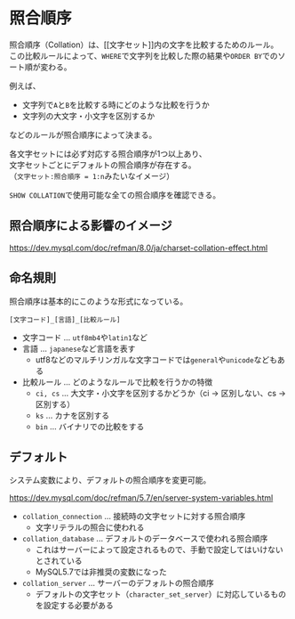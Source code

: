 # 照合順序
照合順序（Collation）は、[[文字セット]]内の文字を比較するためのルール。  
この比較ルールによって、`WHERE`で文字列を比較した際の結果や`ORDER BY`でのソート順が変わる。

例えば、
* 文字列で`A`と`B`を比較する時にどのような比較を行うか
* 文字列の大文字・小文字を区別するか

などのルールが照合順序によって決まる。

各文字セットには必ず対応する照合順序が1つ以上あり、  
文字セットごとにデフォルトの照合順序が存在する。  
（`文字セット:照合順序 = 1:n`みたいなイメージ）

`SHOW COLLATION`で使用可能な全ての照合順序を確認できる。

## 照合順序による影響のイメージ
https://dev.mysql.com/doc/refman/8.0/ja/charset-collation-effect.html

## 命名規則
照合順序は基本的にこのような形式になっている。  
```
[文字コード]_[言語]_[比較ルール]
```

* 文字コード ... `utf8mb4`や`latin1`など
* 言語 ... `japanese`など言語を表す
  - utf8などのマルチリンガルな文字コードでは`general`や`unicode`などもある
* 比較ルール ... どのようなルールで比較を行うかの特徴
  - `ci, cs` ... 大文字・小文字を区別するかどうか（ci -> 区別しない、cs -> 区別する）
  - `ks` ... カナを区別する
  - `bin` ... バイナリでの比較をする

## デフォルト
システム変数により、デフォルトの照合順序を変更可能。

https://dev.mysql.com/doc/refman/5.7/en/server-system-variables.html

* `collation_connection` ... 接続時の文字セットに対する照合順序
  - 文字リテラルの照合に使われる
* `collation_database` ... デフォルトのデータベースで使われる照合順序
  - これはサーバーによって設定されるもので、手動で設定してはいけないとされている
  - MySQL5.7では非推奨の変数になった
* `collation_server` ... サーバーのデフォルトの照合順序
  - デフォルトの文字セット（`character_set_server`）に対応しているものを設定する必要がある